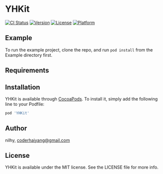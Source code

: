 # YHKit

[![CI Status](https://img.shields.io/travis/nilhy/YHKit.svg?style=flat)](https://travis-ci.org/nilhy/YHKit)
[![Version](https://img.shields.io/cocoapods/v/YHKit.svg?style=flat)](https://cocoapods.org/pods/YHKit)
[![License](https://img.shields.io/cocoapods/l/YHKit.svg?style=flat)](https://cocoapods.org/pods/YHKit)
[![Platform](https://img.shields.io/cocoapods/p/YHKit.svg?style=flat)](https://cocoapods.org/pods/YHKit)

## Example

To run the example project, clone the repo, and run `pod install` from the Example directory first.

## Requirements

## Installation

YHKit is available through [CocoaPods](https://cocoapods.org). To install
it, simply add the following line to your Podfile:

```ruby
pod 'YHKit'
```

## Author

nilhy, coderhaiyang@gmail.com

## License

YHKit is available under the MIT license. See the LICENSE file for more info.
